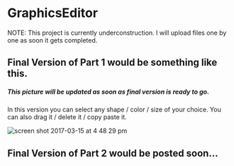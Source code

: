 # GraphicsEditor

NOTE: This project is currently underconstruction. I will upload files one by one as soon it gets completed.

## Final Version of Part 1 would be something like this.
##### This picture will be updated as soon as final version is ready to go.

  In this version you can select any shape / color / size of your choice. You can also drag it / delete it / copy paste it.

![screen shot 2017-03-15 at 4 48 29 pm](https://cloud.githubusercontent.com/assets/11382116/23975649/4fc7d27a-099f-11e7-931d-f222bd7b3785.png)

## Final Version of Part 2 would be posted soon...
